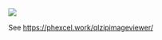 <img src="https://i1.wp.com/phexcel.work/wp/wp-content/uploads/dc8661b89b992e92d89e8170afec86f2.png?w=2289&ssl=1" />

See https://phexcel.work/qlzipimageviewer/
